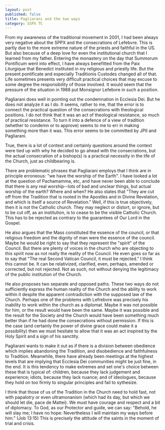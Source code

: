 ```yaml
---
layout: post
published: false
title: Pagliarani and the two ways
category: SSPX TC
---
```

From my awareness of the traditional movement in 2001, I had been always very negative about the SPPX and the consecrations of Lefebvre. This is partly due to the more extreme nature of the priests and faithful in the US. But also because of a deep love for even the institutional church that I learned from my father. Entering the monastery on the day that Summorum Pontificum went into effect, I have always benefitted from the Paix Liturgique that Benedict instituted in my religious and priestly life. But the present pontificate and especially Traditionis Custodes changed all of that. 
Life sometimes presents very difficult practical choices that may excuse to some degree the responsibility of those involved. It would seem that the pressure of the situation in 1988 put Monsignor Lefebvre in such a position.

Pagliarani does well in pointing out the condemnation in Ecclesia Dei. But he does not analyze it as I do. It seems, rather to me, that the error is to connect the practical question of the consecrations with theological positions. I do not think that it was an act of theological resistance, so much of practical resistance. To turn it into a defence of a view of tradition (whether to condemn or to approve) seems to me to err in making something more than it was. This error seems to be committed by JPII and Pagliarani.

True, there is a lot of context and certainly questions around the context were tied up with why he decided to go ahead with the consecrations, but the actual consecration of a bishop(s) is a practical necessity in the life of the Church, just as childbearing is.

There are problematic phrases that Pagliarani employs that I think are in principle erroneous: "we have the worship of the Earth". I have looked a lot at the question of Pachamamma, etc, and have never been able to conclude that there is any real worship--lots of bad and unclear things, but actual worship of the earth? Where and when? He also states that "They are cut off from the Tradition that is rooted in the Apostles and in Divine Revelation, and which is itself a source of Revelation." Well, if this is true objectively, then it is not the Catholic church. They may neglect or distort, or ignore, but to be cut off, as an institution, is to cease to be the visible Catholic Church. This has to be rejected as contrary to the guarantees of Our Lord in the Gospel.

He also argues that the Mass constituted the essence of the council, or that religious freedom and the dignity of man were the essence of the council. Maybe he would be right to say that they represent the "spirit" of the Council. But there are plenty of voices in the church who are objecting to this spirit now as not really the reality of the Council. He even goes so far as to say that "The real Second Vatican Council, it must be rejected." I think this cannot be. It can be relativized, clarified, even, perhaps, amended or corrected, but not rejected. Not as such, not without denying the legitimacy of the public institution of the Church.

He also proposes two separate and opposed paths. These two ways do not sufficiently express the human reality of the Church and the ability to work within it despite the apparent contradiction with the supposed law of the Church. Perhaps one of the problems with Lefrebvre was precisely his inability to work within the church as a diplomat. Maybe it was not possible for him, or the result would have been the same. Maybe it was possible and the result for the Society and the Church would have been something much better than if he had done the consecrations without permission. If this is the case (and certainly the power of divine grace could make it a possibility) then we must hesitate to allow that it was an act inspired by the Holy Spirit and a sign of his sanctity. 

Pagliarani wants to make it out as if there is a division between obedience which implies abandoning the Tradition, and disobedience and faithfulness to Tradition. Meanwhile, there have already been meetings at the highest levels that are implying that Ecclesia Dei communities might be just fine, in the end. It is this tendency to make extremes and set one's choice between these that is typical of: children, because they lack judgement and experience; idiots, because they lack nuance; and of ideologues, because they hold on too firmly to singular principles and fail to sythesize.

I think that those of us of the Tradition in the Church need to hold fast, not with papalotry or even ultramonanism (which had its day, but which we should let die, pace de Mattei). We must have courage and respect and a bit of diplomacy. To God, as our Protector and guide, we can say: "Behold, he will slay me; I have no hope: Nevertheless I will maintain my ways before him." (Job 13:15) This is precisely the attitude of the saints in the moment of trial and crisis.
